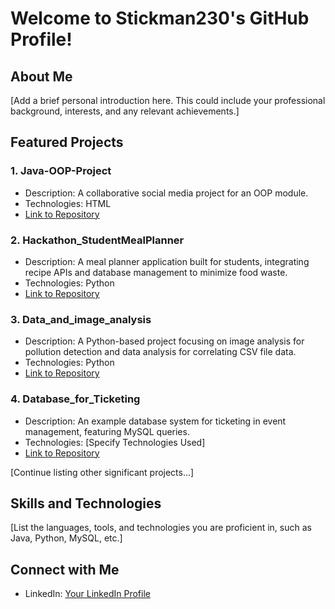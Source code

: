 
# Welcome to Stickman230's GitHub Profile!

## About Me
[Add a brief personal introduction here. This could include your professional background, interests, and any relevant achievements.]

## Featured Projects
### 1. Java-OOP-Project
- Description: A collaborative social media project for an OOP module.
- Technologies: HTML
- [Link to Repository](https://github.com/Stickman230/Java-OOP-Project)

### 2. Hackathon_StudentMealPlanner
- Description: A meal planner application built for students, integrating recipe APIs and database management to minimize food waste.
- Technologies: Python
- [Link to Repository](https://github.com/Stickman230/Hackathon_StudentMealPlanner)

### 3. Data_and_image_analysis
- Description: A Python-based project focusing on image analysis for pollution detection and data analysis for correlating CSV file data.
- Technologies: Python
- [Link to Repository](https://github.com/Stickman230/Data_and_image_analysis)

### 4. Database_for_Ticketing
- Description: An example database system for ticketing in event management, featuring MySQL queries.
- Technologies: [Specify Technologies Used]
- [Link to Repository](https://github.com/Stickman230/Database_for_Ticketing)

[Continue listing other significant projects...]

## Skills and Technologies
[List the languages, tools, and technologies you are proficient in, such as Java, Python, MySQL, etc.]

## Connect with Me
- LinkedIn: [Your LinkedIn Profile](https://www.linkedin.com/in/maxime-reynaud-profile)

